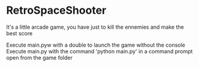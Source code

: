 # RetroSpaceShooter
It's a little arcade game, you have just to kill the ennemies and make the best score

Execute main.pyw with a double to launch the game without the console
Execute main.py with the command 'python main.py' in a command prompt open from the game folder
